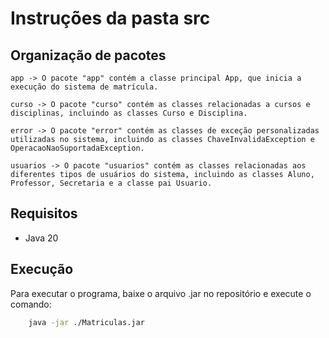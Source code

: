 # Instruções da pasta src

## Organização de pacotes

    app -> O pacote "app" contém a classe principal App, que inicia a execução do sistema de matrícula.

    curso -> O pacote "curso" contém as classes relacionadas a cursos e disciplinas, incluindo as classes Curso e Disciplina.

    error -> O pacote "error" contém as classes de exceção personalizadas utilizadas no sistema, incluindo as classes ChaveInvalidaException e OperacaoNaoSuportadaException.

    usuarios -> O pacote "usuarios" contém as classes relacionadas aos diferentes tipos de usuários do sistema, incluindo as classes Aluno, Professor, Secretaria e a classe pai Usuario.

## Requisitos

- Java 20

## Execução

Para executar o programa, baixe o arquivo .jar no repositório e execute o comando:

``` bash
    java -jar ./Matriculas.jar
```
